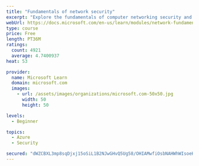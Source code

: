 ```yaml
---
title: "Fundamentals of network security"
excerpt: "Explore the fundamentals of computer networking security and monitoring."
webUrl: https://docs.microsoft.com/en-us/learn/modules/network-fundamentals-2/
type: course
price: Free
length: PT36M
ratings:
  count: 4921
  average: 4.7400937
heat: 53

provider:
  name: Microsoft Learn
  domain: microsoft.com
  images:
    - url: /assets/images/organizations/microsoft.com-50x50.jpg
      width: 50
      height: 50

levels:
  - Beginner

topics:
  - Azure
  - Security

secured: "dWZCBXL3mp8sqDjxj15oSiL1B2NJwGHvQ5Ug58/OHIAMwfiOsbNAHWhWIsoeHi83dpNq/WShc/Oi3yZjS8Gt+xdeGB1CCXM3YYx9XJS7p+1tzzfflDpgTd1UCY1b0snVe72Lz/coe+QRzUy0hpuueuqgnrToCJQkkHQRzk6BrVzSv5DXZyk7ZRdTW8mWdAxn0JL4gDGyZBWx7p1zwuchVzVpm8yWsGL9CLrbMxjCVVL6CW2yryzdNsyftTd5dz+25UHFyuGFYH0A7uJ2jO3mrAOLfGcPXe/SIWpGaIB/UPNJdaoHE1q8SUJIWHqc6V9+TvTdkCRr4tQKtogz+DtJwqt+qbTUAziYdHjuREC4Q+23tEpbAxs060uJTdNL3bFGZsFn4Eh0mqiofwtaFfovsPOiKTj5hKh+kmWcELYMgdc=;thDq2KzXtuGwUp6SdguWnA=="
---
```


